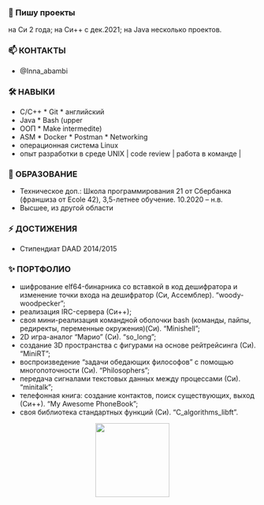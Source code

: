 ### 👋 Пишу проекты
на Си 2 года;
на Си++ c дек.2021;
на Java несколько проектов.

### 📫 КОНТАКТЫ
* @Inna_abambi

### 🛠 НАВЫКИ
* С/С++   * Git   * английский 
* Java    * Bash  (upper          
* OOП     * Make  intermedite)
* ASM     * Docker * Postman 
	        * Networking
* операционная система Linux
* опыт разработки в среде UNIX
| code review | работа в команде |

### 🌱 ОБРАЗОВАНИЕ
* Техническое доп.: Школа программирования 21
от Сбербанка (франшиза  от Ecole 42), 3,5-летнее обучение. 10.2020 – н.в.
* Высшее, из другой области

### ⚡ ДОСТИЖЕНИЯ
* Стипендиат DAAD 2014/2015

### ✨ ПОРТФОЛИО
* шифрование elf64-бинарника со вставкой в код дешифратора и изменение точки входа на дешифратор (Си, Ассемблер). “woody-woodpecker”;
* реализация IRC-сервера (Си++);
* своя мини-реализация командной оболочки bash (команды, пайпы, редиректы, переменные окружения)(Си). “Minishell”;
* 2D игра-аналог “Марио” (Си). “so_long”;
* создание 3D пространства с фигурами на основе рейтрейсинга (Си). “MiniRT”;
* воспроизведение “задачи обедающих философов” с помощью многопоточности (Си). “Philosophers”;
* передача сигналами текстовых данных между процессами (Си). “minitalk”;
* телефонная книга: создание контактов, поиск существующих, выход (Си++). “My Awesome PhoneBook”;
* своя библиотека стандартных функций (Си). “C_algorithms_libft”.

<div align='center'>
   <a href="https://github.com/abambi-abambi/github-readme-stats">
       <img height=150 src="https://github-readme-stats.vercel.app/api/top-langs/?username=abambi-abambi&layout=compact"/></a>
</div>

<!--
**abambi-abambi/abambi-abambi** is a ✨ _special_ ✨ repository because its `README.md` (this file) appears on your GitHub profile. -->
